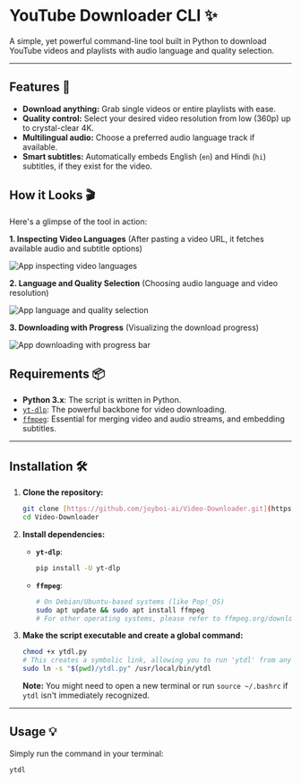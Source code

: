 # YouTube Downloader CLI ✨

A simple, yet powerful command-line tool built in Python to download YouTube videos and playlists with audio language and quality selection.

---

## Features 🚀

* **Download anything:** Grab single videos or entire playlists with ease.
* **Quality control:** Select your desired video resolution from low (360p) up to crystal-clear 4K.
* **Multilingual audio:** Choose a preferred audio language track if available.
* **Smart subtitles:** Automatically embeds English (`en`) and Hindi (`hi`) subtitles, if they exist for the video.

## How it Looks 🎬

Here's a glimpse of the tool in action:

**1. Inspecting Video Languages** (After pasting a video URL, it fetches available audio and subtitle options)

![App inspecting video languages](./output/1.png)

**2. Language and Quality Selection** (Choosing audio language and video resolution)

![App language and quality selection](./output/2.png)

**3. Downloading with Progress** (Visualizing the download progress)

![App downloading with progress bar](./output/3.png)

## Requirements 📦

* **Python 3.x**: The script is written in Python.
* [`yt-dlp`](https://github.com/yt-dlp/yt-dlp): The powerful backbone for video downloading.
* [`ffmpeg`](https://ffmpeg.org/): Essential for merging video and audio streams, and embedding subtitles.

---

## Installation 🛠️

1.  **Clone the repository:**
    ```bash
    git clone [https://github.com/joyboi-ai/Video-Downloader.git](https://github.com/joyboi-ai/Video-Downloader.git)
    cd Video-Downloader
    ```

2.  **Install dependencies:**
    * **`yt-dlp`**:
        ```bash
        pip install -U yt-dlp
        ```
    * **`ffmpeg`**:
        ```bash
        # On Debian/Ubuntu-based systems (like Pop!_OS)
        sudo apt update && sudo apt install ffmpeg
        # For other operating systems, please refer to ffmpeg.org/download.html
        ```

3.  **Make the script executable and create a global command:**
    ```bash
    chmod +x ytdl.py
    # This creates a symbolic link, allowing you to run 'ytdl' from any directory
    sudo ln -s "$(pwd)/ytdl.py" /usr/local/bin/ytdl
    ```
    **Note:** You might need to open a new terminal or run `source ~/.bashrc` if `ytdl` isn't immediately recognized.

---

## Usage 💡

Simply run the command in your terminal:

```bash
ytdl